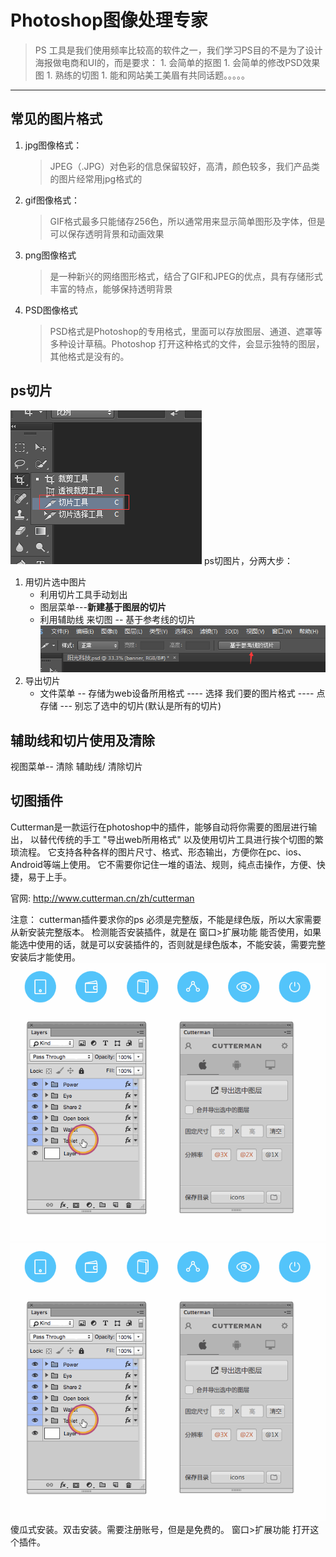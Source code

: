 # Photoshop图像处理专家
> PS 工具是我们使用频率比较高的软件之一，我们学习PS目的不是为了设计海报做电商和UI的，而是要求：
    1. 会简单的抠图
    1. 会简单的修改PSD效果图
    1. 熟练的切图
    1. 能和网站美工美眉有共同话题。。。。。
***
## 常见的图片格式
1. jpg图像格式： 
    > JPEG（.JPG）对色彩的信息保留较好，高清，颜色较多，我们产品类的图片经常用jpg格式的
2. gif图像格式：
    > GIF格式最多只能储存256色，所以通常用来显示简单图形及字体，但是可以保存透明背景和动画效果
3. png图像格式
    > 是一种新兴的网络图形格式，结合了GIF和JPEG的优点，具有存储形式丰富的特点，能够保持透明背景
4. PSD图像格式
    > PSD格式是Photoshop的专用格式，里面可以存放图层、通道、遮罩等多种设计草稿。Photoshop 打开这种格式的文件，会显示独特的图层，其他格式是没有的。
## ps切片
![1498466173246](./media/1498466173246.png)
ps切图片，分两大步：
1. 用切片选中图片
    * 利用切片工具手动划出
    * 图层菜单---**新建基于图层的切片**
    * 利用辅助线 来切图 --    基于参考线的切片 
    ![1498466734205](./media/1498466734205.png)
1. 导出切片
    - 文件菜单   -- 存储为web设备所用格式 ----   选择  我们要的图片格式 ----  点存储  ---   别忘了选中的切片(默认是所有的切片)

## 辅助线和切片使用及清除

视图菜单-- 清除 辅助线/ 清除切片

## 切图插件
Cutterman是一款运行在photoshop中的插件，能够自动将你需要的图层进行输出， 以替代传统的手工 "导出web所用格式" 以及使用切片工具进行挨个切图的繁琐流程。 它支持各种各样的图片尺寸、格式、形态输出，方便你在pc、ios、Android等端上使用。 它不需要你记住一堆的语法、规则，纯点击操作，方便、快捷，易于上手。

官网: http://www.cutterman.cn/zh/cutterman

注意： cutterman插件要求你的ps 必须是完整版，不能是绿色版，所以大家需要从新安装完整版本。 检测能否安装插件，就是在 窗口>扩展功能 能否使用，如果能选中使用的话，就是可以安装插件的，否则就是绿色版本，不能安装，需要完整安装后才能使用。
![sample1](./media/sample1.gif)
<img src="media/sample1.gif" />
傻瓜式安装。双击安装。需要注册账号，但是是免费的。
窗口>扩展功能  打开这个插件。


